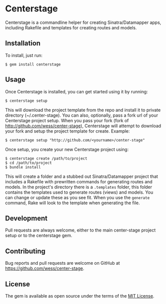# Centerstage

Centerstage is a commandline helper for creating Sinatra/Datamapper apps, including Rakefile and templates for creating routes and models.

## Installation

To install, just run:

    $ gem install centerstage

## Usage

Once Centerstage is installed, you can get started using it by running:

    $ centerstage setup

This will download the project template from the repo and install it to private directory (~/.center-stage). You can also, optionally, pass a fork url of your Centerstage
project setup. When you pass your fork (fork of http://github.com/wess/center-stage), Centerstage will attempt to download your fork and setup the project template for create.
Example:

    $ centerstage setup "http://github.com/<yourname>/center-stage"


Once setup, you create your new Centerstage project using:

    $ centerstage create /path/to/project
    $ cd /path/to/project
    $ bundle install

This will create a folder and a stubbed out Sinatra/Datamapper project that includes a Rakefile with prewritten commands for generating routes and models. In the project's directory
there is a `.templates` folder, this folder contains the templates used to generate routes (views) and models. You can change or update these as you see fit. When you use the
`generate` command, Rake will look to the template when generating the file.

## Development
Pull requests are always welcome, either to the main center-stage project setup or to the centerstage gem.

## Contributing

Bug reports and pull requests are welcome on GitHub at https://github.com/wess/center-stage.


## License

The gem is available as open source under the terms of the [MIT License](http://opensource.org/licenses/MIT).

